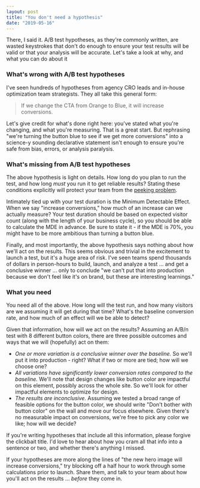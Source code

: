 ```yaml
---
layout: post
title: "You don't need a hypothesis"
date: "2019-05-16"
---
```


There, I said it. A/B test hypotheses, as they're commonly written, are wasted keystrokes that don't do enough to ensure your test results will be valid or that your analysis will be accurate. Let's take a look at why, and what you can do about it

### What's wrong with A/B test hypotheses

I've seen hundreds of hypotheses from agency CRO leads and in-house optimization team strategists. They all take this general form:

> If we change the CTA from Orange to Blue, it will increase conversions.

Let's give credit for what's done right here: you've stated what you're changing, and what you're measuring. That is a great start. But rephrasing "we're turning the button blue to see if we get more conversions" into a science-y sounding declarative statement isn't enough to ensure you're safe from bias, errors, or analysis paralysis.

### What's missing from A/B test hypotheses

The above hypothesis is light on details. How long do you plan to run the test, and how long _must_ you run it to get reliable results? Stating these conditions explicitly will protect your team from the [peeking problem](/the-peeking-problem/).

Intimately tied up with your test duration is the Minimum Detectable Effect. When we say "increase conversions," how much of an increase can we actually measure? Your test duration should be based on expected visitor count (along with the length of your business cycle), so you should be able to calculate the MDE in advance. Be sure to state it - if the MDE is 70%, you might have to be more ambitious than turning a button blue.

Finally, and most importantly, the above hypothesis says nothing about how we'll act on the results. This seems obvious and trivial in the excitement to launch a test, but it's a huge area of risk. I've seen teams spend thousands of dollars in person-hours to build, launch, and analyze a test ... and get a conclusive winner ... only to conclude "we can't put that into production because we don't feel like it's on brand, but these are interesting learnings."

### What you need

You need all of the above. How long will the test run, and how many visitors are we assuming it will get during that time? What's the baseline conversion rate, and how much of an effect will we be able to detect?

Given that information, how will we act on the results? Assuming an A/B/n test with 8 different button colors, there are three possible outcomes and ways that we will (hopefully) act on them:

- _One or more variation is a conclusive winner over the baseline._ So we'll put it into production - right? What if two or more are tied; how will we choose one?
- _All variations have significantly lower conversion rates compared to the baseline._ We'll note that design changes like button color are impactful on this element, possibly across the whole site. So we'll look for other impactful elements to optimize for design.
- _The results are inconclusive._ Assuming we tested a broad range of feasible options for the button color, we should write "Don't bother with button color" on the wall and move our focus elsewhere. Given there's no measurable impact on conversions, we're free to pick any color we like; how will we decide?

If you're writing hypotheses that include all this information, please forgive the clickbait title. I'd love to hear about how you cram all that info into a sentence or two, and whether there's anything I missed.

If your hypotheses are more along the lines of "the new hero image will increase conversions," try blocking off a half hour to work through some calculations prior to launch. Share them, and talk to your team about how you'll act on the results ... _before_ they come in.
